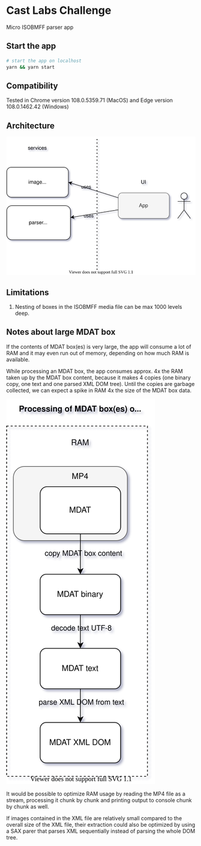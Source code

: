 # Cast Labs Challenge
Micro ISOBMFF parser app

## Start the app
```bash
# start the app on localhost
yarn && yarn start
```

## Compatibility
Tested in Chrome version 108.0.5359.71 (MacOS) and Edge version 108.0.1462.42 (Windows)

## Architecture
![](./doc/architecture.svg)

## Limitations

1. Nesting of boxes in the ISOBMFF media file can be max 1000 levels deep.

## Notes about large MDAT box

If the contents of MDAT box(es) is very large, the app will consume a lot of RAM and it may even run out of memory, depending on how much RAM is available.

While processing an MDAT box, the app consumes approx. 4x the RAM taken up by the MDAT box content, because it makes 4 copies  (one binary copy, one text and one parsed XML DOM tree). Until the copies are garbage collected, we can expect a spike in RAM 4x the size of the MDAT box data.

![](./doc/mdat_problem.svg)

It would be possible to optimize RAM usage by reading the MP4 file as a stream, processing it chunk by chunk and printing output to console chunk by chunk as well.

If images contained in the XML file are relatively small compared to the overall size of the XML file, their extraction could also be optimized by using a SAX parer that parses XML sequentially instead of parsing the whole DOM tree.

